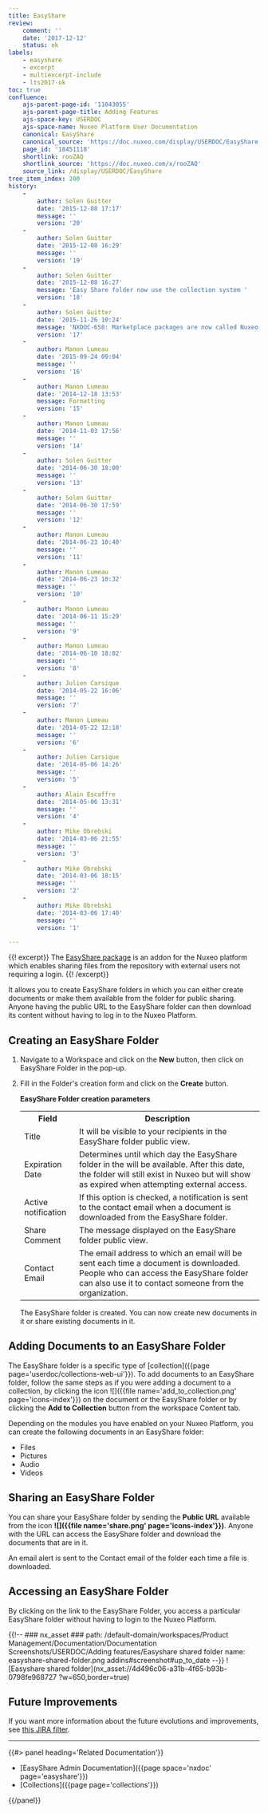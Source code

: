 ```yaml
---
title: EasyShare
review:
    comment: ''
    date: '2017-12-12'
    status: ok
labels:
    - easyshare
    - excerpt
    - multiexcerpt-include
    - lts2017-ok
toc: true
confluence:
    ajs-parent-page-id: '11043055'
    ajs-parent-page-title: Adding Features
    ajs-space-key: USERDOC
    ajs-space-name: Nuxeo Platform User Documentation
    canonical: EasyShare
    canonical_source: 'https://doc.nuxeo.com/display/USERDOC/EasyShare'
    page_id: '18451118'
    shortlink: rooZAQ
    shortlink_source: 'https://doc.nuxeo.com/x/rooZAQ'
    source_link: /display/USERDOC/EasyShare
tree_item_index: 200
history:
    -
        author: Solen Guitter
        date: '2015-12-08 17:17'
        message: ''
        version: '20'
    -
        author: Solen Guitter
        date: '2015-12-08 16:29'
        message: ''
        version: '19'
    -
        author: Solen Guitter
        date: '2015-12-08 16:27'
        message: 'Easy Share folder now use the collection system '
        version: '18'
    -
        author: Solen Guitter
        date: '2015-11-26 10:24'
        message: 'NXDOC-658: Marketplace packages are now called Nuxeo Packages'
        version: '17'
    -
        author: Manon Lumeau
        date: '2015-09-24 09:04'
        message: ''
        version: '16'
    -
        author: Manon Lumeau
        date: '2014-12-18 13:53'
        message: Formatting
        version: '15'
    -
        author: Manon Lumeau
        date: '2014-11-03 17:56'
        message: ''
        version: '14'
    -
        author: Solen Guitter
        date: '2014-06-30 18:00'
        message: ''
        version: '13'
    -
        author: Solen Guitter
        date: '2014-06-30 17:59'
        message: ''
        version: '12'
    -
        author: Manon Lumeau
        date: '2014-06-23 10:40'
        message: ''
        version: '11'
    -
        author: Manon Lumeau
        date: '2014-06-23 10:32'
        message: ''
        version: '10'
    -
        author: Manon Lumeau
        date: '2014-06-11 15:29'
        message: ''
        version: '9'
    -
        author: Manon Lumeau
        date: '2014-06-10 18:02'
        message: ''
        version: '8'
    -
        author: Julien Carsique
        date: '2014-05-22 16:06'
        message: ''
        version: '7'
    -
        author: Manon Lumeau
        date: '2014-05-22 12:18'
        message: ''
        version: '6'
    -
        author: Julien Carsique
        date: '2014-05-06 14:26'
        message: ''
        version: '5'
    -
        author: Alain Escaffre
        date: '2014-05-06 13:31'
        message: ''
        version: '4'
    -
        author: Mike Obrebski
        date: '2014-03-06 21:55'
        message: ''
        version: '3'
    -
        author: Mike Obrebski
        date: '2014-03-06 18:15'
        message: ''
        version: '2'
    -
        author: Mike Obrebski
        date: '2014-03-06 17:40'
        message: ''
        version: '1'

---
```

{{! excerpt}}
The [EasyShare package](https://connect.nuxeo.com/nuxeo/site/marketplace/package/easyshare) is an addon for the Nuxeo platform which enables sharing files from the repository with external users not requiring a login.
{{! /excerpt}}

It allows you to create EasyShare folders in which you can either create documents or make them available from the folder for public sharing. Anyone having the public URL to the EasyShare folder can then download its content without having to log in to the Nuxeo Platform.

## Creating an EasyShare Folder

1.  Navigate to a Workspace and click on the **New** button, then click on EasyShare Folder in the pop-up.
2.  Fill in the Folder's creation form and click on the **Create** button.

    **EasyShare Folder creation parameters**

    <div class="table-scroll">
      <table class="hover">
        <tbody>
          <tr>
            <th colspan="1">Field</th>
            <th colspan="1">Description</th>
          </tr>
          <tr>
            <td colspan="1">Title</td>
            <td colspan="1">It will be visible to your recipients in the EasyShare folder public view.</td>
          </tr>
          <tr>
            <td colspan="1">Expiration Date</td>
            <td colspan="1">Determines until which day the EasyShare folder in the will be available. After this date, the folder will still exist in Nuxeo but will show as expired when attempting external access.</td>
          </tr>
          <tr>
            <td colspan="1"><span class="widgetLabel tipsyShow tipsyGravityNW  ">Active notification</span></td>
            <td colspan="1">If this option is checked, a notification is sent to the contact email when a document is downloaded from the EasyShare folder.</td>
          </tr>
          <tr>
            <td colspan="1">Share Comment</td>
            <td colspan="1">The message displayed on the EasyShare folder public view.</td>
          </tr>
          <tr>
            <td colspan="1">Contact Email</td>
            <td colspan="1">The email address to which an email will be sent each time a document is downloaded. People who can access the EasyShare folder can also use it to contact someone from the organization.</td>
          </tr>
        </tbody>
      </table>
    </div>

    The EasyShare folder is created. You can now create new documents in it or share existing documents in it.


## Adding Documents to an EasyShare Folder

The EasyShare folder is a specific type of [collection]({{page page='userdoc/collections-web-ui'}}). To add documents to an EasyShare folder, follow the same steps as if you were adding a document to a collection, by clicking the icon ![]({{file name='add_to_collection.png' page='icons-index'}}) on the document or the EasyShare folder or by clicking the **Add to Collection** button from the workspace Content tab.

Depending on the modules you have enabled on your Nuxeo Platform, you can create the following documents in an EasyShare folder:

*   Files
*   Pictures
*   Audio
*   Videos

## Sharing an EasyShare Folder

You can share your EasyShare folder by sending the **Public URL** available from the icon **![]({{file name='share.png' page='icons-index'}})**. Anyone with the URL can access the EasyShare folder and download the documents that are in it.

An email alert is sent to the Contact email of the folder each time a file is downloaded.

## Accessing an EasyShare Folder

By clicking on the link to the EasyShare Folder, you access a particular EasyShare folder without having to login to the Nuxeo Platform.


{{!--     ### nx_asset ###
    path: /default-domain/workspaces/Product Management/Documentation/Documentation Screenshots/USERDOC/Adding features/Easyshare shared folder
    name: easyshare-shared-folder.png
    addins#screenshot#up_to_date
--}}
![Easyshare shared folder](nx_asset://4d496c06-a31b-4f65-b93b-0798fe968727 ?w=650,border=true)

## Future Improvements

If you want more information about the future evolutions and improvements, see [this JIRA filter](https://jira.nuxeo.com/issues/?jql=project%20%3D%20NXP%20AND%20resolution%20%3D%20Unresolved%20AND%20component%20%3D%20%22Easy%20Share%22).

* * *

<div class="row" data-equalizer data-equalize-on="medium">
<div class="column medium-6">
{{#> panel heading='Related Documentation'}}

- [EasyShare Admin Documentation]({{page space='nxdoc' page='easyshare'}})
- [Collections]({{page page='collections'}})

{{/panel}}
</div>
<div class="column medium-6">

&nbsp;

</div>
</div>
